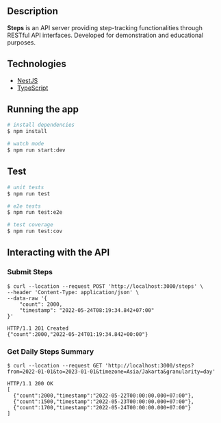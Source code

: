 ## Description

**Steps** is an API server providing step-tracking functionalities through RESTful API interfaces. Developed for demonstration and educational purposes.

## Technologies

- [NestJS](https://nestjs.com/)
- [TypeScript](https://www.typescriptlang.org/)

## Running the app

```bash
# install dependencies
$ npm install

# watch mode
$ npm run start:dev
```

## Test

```bash
# unit tests
$ npm run test

# e2e tests
$ npm run test:e2e

# test coverage
$ npm run test:cov
```

## Interacting with the API

### Submit Steps

```
$ curl --location --request POST 'http://localhost:3000/steps' \
--header 'Content-Type: application/json' \
--data-raw '{
    "count": 2000,
    "timestamp": "2022-05-24T08:19:34.842+07:00"
}'

HTTP/1.1 201 Created
{"count":2000,"2022-05-24T01:19:34.842+00:00"}
```

### Get Daily Steps Summary

```
$ curl --location --request GET 'http://localhost:3000/steps?from=2022-01-01&to=2023-01-01&timezone=Asia/Jakarta&granularity=day'

HTTP/1.1 200 OK
[
  {"count":2000,"timestamp":"2022-05-22T00:00:00.000+07:00"},
  {"count":1500,"timestamp":"2022-05-23T00:00:00.000+07:00"},
  {"count":1700,"timestamp":"2022-05-24T00:00:00.000+07:00"}
]
```
